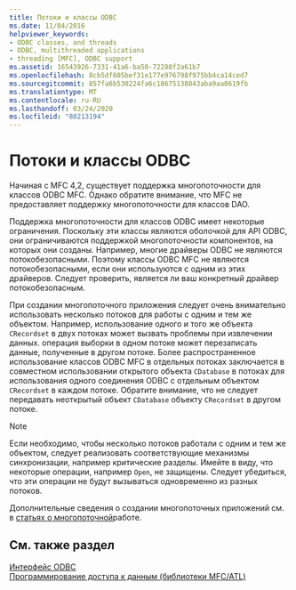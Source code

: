 ```yaml
---
title: Потоки и классы ODBC
ms.date: 11/04/2016
helpviewer_keywords:
- ODBC classes, and threads
- ODBC, multithreaded applications
- threading [MFC], ODBC support
ms.assetid: 16543926-7331-41a6-ba50-72288f2a61b7
ms.openlocfilehash: 8cb5df605bef31e177e976798f975bb4ca14ced7
ms.sourcegitcommit: 857fa6b530224fa6c18675138043aba9aa0619fb
ms.translationtype: MT
ms.contentlocale: ru-RU
ms.lasthandoff: 03/24/2020
ms.locfileid: "80213194"
---
```

# <a name="odbc-classes-and-threads"></a>Потоки и классы ODBC

Начиная с MFC 4,2, существует поддержка многопоточности для классов ODBC MFC. Однако обратите внимание, что MFC не предоставляет поддержку многопоточности для классов DAO.

Поддержка многопоточности для классов ODBC имеет некоторые ограничения. Поскольку эти классы являются оболочкой для API ODBC, они ограничиваются поддержкой многопоточности компонентов, на которых они созданы. Например, многие драйверы ODBC не являются потокобезопасными. Поэтому классы ODBC MFC не являются потокобезопасными, если они используются с одним из этих драйверов. Следует проверить, является ли ваш конкретный драйвер потокобезопасным.

При создании многопоточного приложения следует очень внимательно использовать несколько потоков для работы с одним и тем же объектом. Например, использование одного и того же объекта `CRecordset` в двух потоках может вызвать проблемы при извлечении данных. операция выборки в одном потоке может перезаписать данные, полученные в другом потоке. Более распространенное использование классов ODBC MFC в отдельных потоках заключается в совместном использовании открытого объекта `CDatabase` в потоках для использования одного соединения ODBC с отдельным объектом `CRecordset` в каждом потоке. Обратите внимание, что не следует передавать неоткрытый объект `CDatabase` объекту `CRecordset` в другом потоке.

> [!NOTE]
>  Если необходимо, чтобы несколько потоков работали с одним и тем же объектом, следует реализовать соответствующие механизмы синхронизации, например критические разделы. Имейте в виду, что некоторые операции, например `Open`, не защищены. Следует убедиться, что эти операции не будут вызываться одновременно из разных потоков.

Дополнительные сведения о создании многопоточных приложений см. в [статьях о многопоточной](../../parallel/multithreading-support-for-older-code-visual-cpp.md)работе.

## <a name="see-also"></a>См. также раздел

[Интерфейс ODBC](../../data/odbc/open-database-connectivity-odbc.md)<br/>
[Программирование доступа к данным (библиотеки MFC/ATL)](../../data/data-access-programming-mfc-atl.md)
